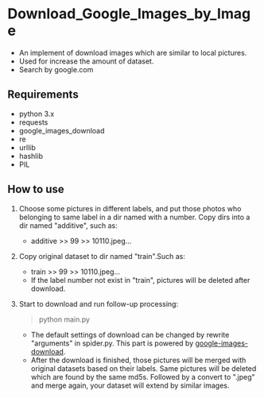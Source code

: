# Download_Google_Images_by_Image

- An implement of download images which are similar to local pictures.
- Used for increase the amount of dataset.
- Search by google.com

## Requirements
- python 3.x
- requests
- google_images_download
- re
- urllib
- hashlib
- PIL

## How to use

1. Choose some pictures in different labels, and put those photos who belonging 
to same label in a dir named with a number. Copy dirs into a dir named 
"additive", such as:
      - additive >> 99 >> 10110.jpeg...

2. Copy original dataset to dir named "train".Such as:
      - train >> 99 >> 10110.jpeg...
      - If the label number not exist in "train", pictures will be deleted after
      download.
      
3. Start to download and run follow-up processing:
      > python main.py
      - The default settings of download can be changed by rewrite "arguments" in spider.py. 
      This part is powered by [google-images-download](https://github.com/hardikvasa/google-images-download).
      - After the download is finished, those pictures will be merged with original
       datasets based on their labels. Same pictures will be deleted which are
        found by the same md5s. Followed by a convert to ".jpeg" and merge again, 
        your dataset will extend by similar images.
